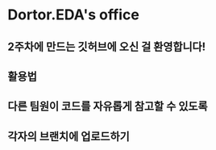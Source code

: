 # Dortor.EDA's office
## 2주차에 만드는 깃허브에 오신 걸 환영합니다!

## 활용법
## 다른 팀원이 코드를 자유롭게 참고할 수 있도록 
## 각자의 브랜치에 업로드하기
